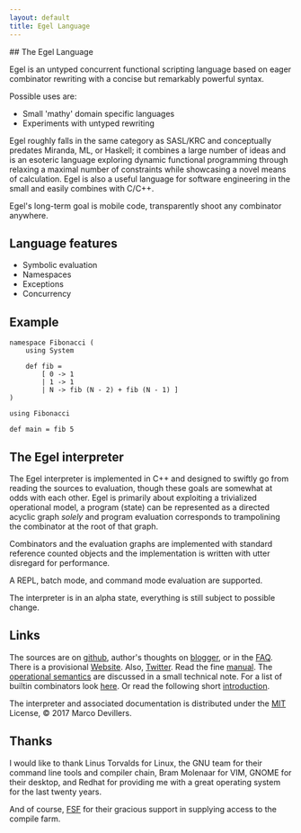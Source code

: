 ```yaml
---
layout: default
title: Egel Language
---
```

<html markdown="1">
<head>
<link rel="stylesheet" href="css/main.css">
</head>
<body markdown="1">
## The Egel Language

Egel is an untyped concurrent functional scripting language based on eager combinator rewriting with
a concise but remarkably powerful syntax.

Possible uses are:

+ Small 'mathy' domain specific languages
+ Experiments with untyped rewriting

Egel roughly falls in the same category as SASL/KRC and conceptually predates Miranda, ML, or Haskell; it combines a large number of ideas and is an esoteric language exploring dynamic functional programming through relaxing a maximal number of constraints while showcasing a novel means of calculation. Egel is also a useful language for software engineering in the small and easily combines with C/C++.

Egel's long-term goal is mobile code, transparently shoot any combinator anywhere.

## Language features

+ Symbolic evaluation
+ Namespaces
+ Exceptions
+ Concurrency

## Example

```egel
namespace Fibonacci (
    using System
  
    def fib =
        [ 0 -> 1
        | 1 -> 1
        | N -> fib (N - 2) + fib (N - 1) ]
)

using Fibonacci

def main = fib 5
```

## The Egel interpreter

The Egel interpreter is implemented in C++ and designed to swiftly go 
from reading the sources to evaluation, though these goals are somewhat
at odds with each other. Egel is primarily about exploiting a trivialized 
operational model, a program (state) can be represented as a directed
acyclic graph _solely_ and program evaluation corresponds to trampolining
the combinator at the root of that graph.

Combinators and the evaluation graphs are implemented with standard reference counted
objects and the implementation is written with utter disregard
for performance.

A REPL, batch mode, and command mode evaluation are supported.

The interpreter is in an alpha state, everything is still subject to possible change.

## Links

The sources are on [github](https://github.com/egel-lang/),
author's thoughts on [blogger](https://egel-language.blogspot.nl/),
or in the [FAQ](https://egel-lang.github.io/FAQ.html).
There is a provisional [Website](https://egel.dev).
Also, [Twitter](https://twitter.com/egel_language/).
Read the fine [manual](https://egel-lang.github.io/egel.1.html).
The [operational semantics](https://github.com/egel-lang/egel-tex/blob/master/semantics/semantics.pdf) 
are discussed in a small technical note. 
For a list of builtin combinators look [here](https://github.com/egel-lang/egel-gen/blob/main/combs.md).
Or read the following short [introduction](http://egel.readthedocs.io).

The interpreter and associated documentation is distributed under 
the [MIT](https://github.com/egel-lang/egel/blob/master/LICENSE.md) License, 
© 2017 Marco Devillers.

## Thanks

I would like to thank Linus Torvalds for Linux, the GNU team for their
command line tools and compiler chain, Bram Molenaar for
VIM, GNOME for their desktop, and Redhat for providing me with a 
great operating system for the last twenty years.

And of course, [FSF](https://cfarm.tetaneutral.net/) for their gracious support in
supplying access to the compile farm.

</body>
</html>


